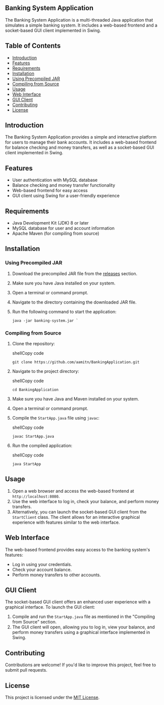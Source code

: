 ## Banking System Application

The Banking System Application is a multi-threaded Java application that simulates a simple banking system. It includes a web-based frontend and a socket-based GUI client implemented in Swing.

## Table of Contents

- [Introduction](#introduction)
- [Features](#features)
- [Requirements](#requirements)
- [Installation](#installation)
 - [Using Precompiled JAR](#using-precompiled-jar)
 - [Compiling from Source](#compiling-from-source)
- [Usage](#usage)
- [Web Interface](#web-interface)
- [GUI Client](#gui-client)
- [Contributing](#contributing)
- [License](#license)

## Introduction

The Banking System Application provides a simple and interactive platform for users to manage their bank accounts. It includes a web-based frontend for balance checking and money transfers, as well as a socket-based GUI client implemented in Swing.

## Features

- User authentication with MySQL database
- Balance checking and money transfer functionality
- Web-based frontend for easy access
- GUI client using Swing for a user-friendly experience

## Requirements

- Java Development Kit (JDK) 8 or later
- MySQL database for user and account information
- Apache Maven (for compiling from source)

## Installation

### Using Precompiled JAR

1. Download the precompiled JAR file from the [releases](https://github.com/aamitn/BankingApplication/releases) section.
2. Make sure you have Java installed on your system.
3. Open a terminal or command prompt.
4. Navigate to the directory containing the downloaded JAR file.
5. Run the following command to start the application:

   ```shell
   java -jar banking-system.jar `

### Compiling from Source

1.  Clone the repository:

    shellCopy code

    `git clone https://github.com/aamitn/BankingApplication.git`

2.  Navigate to the project directory:

    shellCopy code

    `cd BankingApplication`

3.  Make sure you have Java and Maven installed on your system.

4.  Open a terminal or command prompt.

5.  Compile the `StartApp.java` file using `javac`:

    shellCopy code

    `javac StartApp.java`

6.  Run the compiled application:

    shellCopy code

    `java StartApp`

Usage
-----

1.  Open a web browser and access the web-based frontend at `http://localhost:8080`.
2.  Use the web interface to log in, check your balance, and perform money transfers.
3.  Alternatively, you can launch the socket-based GUI client from the `StartClient` class. The client allows for an interactive graphical experience with features similar to the web interface.

Web Interface
-------------

The web-based frontend provides easy access to the banking system's features:

-   Log in using your credentials.
-   Check your account balance.
-   Perform money transfers to other accounts.

GUI Client
----------

The socket-based GUI client offers an enhanced user experience with a graphical interface. To launch the GUI client:

1.  Compile and run the `StartApp.java` file as mentioned in the "Compiling from Source" section.
2.  The GUI client will open, allowing you to log in, view your balance, and perform money transfers using a graphical interface implemented in Swing.

Contributing
------------

Contributions are welcome! If you'd like to improve this project, feel free to submit pull requests.

License
-------

This project is licensed under the [MIT License](https://mit-license.org).
